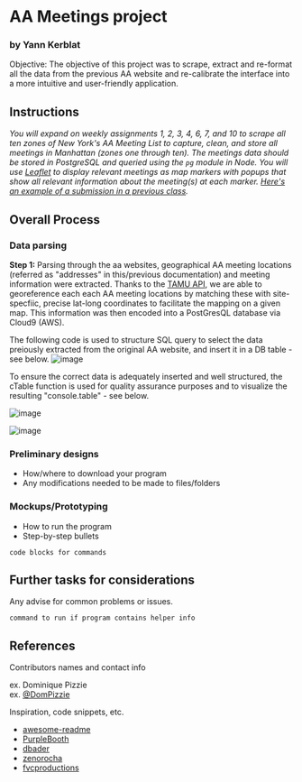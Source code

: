 # AA Meetings project
### by Yann Kerblat

Objective:  The objective of this project was to scrape, extract and re-format all the data from the previous AA website and re-calibrate the interface into a more intuitive and user-friendly application.

## Instructions

<em> You will expand on weekly assignments 1, 2, 3, 4, 6, 7, and 10 to scrape all ten zones of New York's AA Meeting List to capture, clean, and store all meetings in Manhattan (zones one through ten). The meetings data should be stored in PostgreSQL and queried using the `pg` module in Node. You will use [Leaflet](https://leafletjs.com/examples/quick-start/) to display relevant meetings as map markers with popups that show all relevant information about the meeting(s) at each marker. [Here's an example of a submission in a previous class](http://www.jaimetanner.com/main/18ukyau9e5ai0f9dfklrsuum4ld4rz). </em>

## Overall Process

### Data parsing

<strong> Step 1:</strong> Parsing through the aa websites, geographical AA meeting locations (referred as "addresses" in this/previous documentation) and meeting information were extracted. Thanks to the [TAMU API](https://geoservices.tamu.edu/Services/Geocode/WebService/), we are able to georeference each each AA meeting locations by matching these with site-specfiic, precise lat-long coordinates to facilitate the mapping on a given map. This information was then encoded into a PostGresQL database via Cloud9 (AWS).

The following code is used to structure SQL query to select the data preiously extracted from the original AA website, and insert it in a DB table - see below.
![image](https://user-images.githubusercontent.com/82052220/146995056-0bea2034-5b77-4f56-ac11-b21a5ab95426.png)

To ensure the correct data is adequately inserted and well structured, the cTable function is used for quality assurance purposes and to visualize the resulting "console.table" - see below.

![image](https://user-images.githubusercontent.com/82052220/146996049-9facdbf5-3861-4eb8-bdea-533a0474e832.png)


![image](https://user-images.githubusercontent.com/82052220/146943016-4fbe082e-01fa-478d-a11f-db9e1407d980.png)


### Preliminary designs

* How/where to download your program
* Any modifications needed to be made to files/folders

### Mockups/Prototyping

* How to run the program
* Step-by-step bullets
```
code blocks for commands
```

## Further tasks for considerations 

Any advise for common problems or issues.
```
command to run if program contains helper info
```

## References

Contributors names and contact info

ex. Dominique Pizzie  
ex. [@DomPizzie](https://twitter.com/dompizzie)

Inspiration, code snippets, etc.
* [awesome-readme](https://github.com/matiassingers/awesome-readme)
* [PurpleBooth](https://gist.github.com/PurpleBooth/109311bb0361f32d87a2)
* [dbader](https://github.com/dbader/readme-template)
* [zenorocha](https://gist.github.com/zenorocha/4526327)
* [fvcproductions](https://gist.github.com/fvcproductions/1bfc2d4aecb01a834b46)


